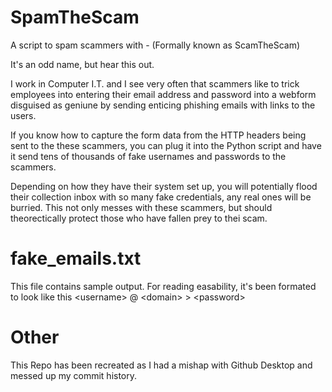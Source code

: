 # SpamTheScam
A script to spam scammers with - (Formally known as ScamTheScam)

It's an odd name, but hear this out.

I work in Computer I.T. and I see very often that scammers like to trick employees into entering their email address and password into a webform disguised as geniune by sending enticing phishing emails with links to the users.

If you know how to capture the form data from the HTTP headers being sent to the these scammers, you can plug it into the Python script and have it send tens of thousands of fake usernames and passwords to the scammers.

Depending on how they have their system set up, you will potentially flood their collection inbox with so many fake credentials, any real ones will be burried. This not only messes with these scammers, but should theorectically protect those who have fallen prey to thei scam.

# fake_emails.txt

This file contains sample output. 
For reading easability,  it's been formated to look like this  \<username\>   @ \<domain\>    \> \<password\>

# Other
This Repo has been recreated as I had a mishap with Github Desktop and messed up my commit history.
